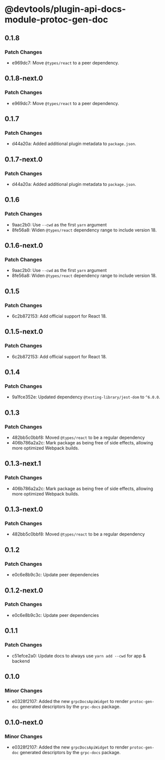 # @devtools/plugin-api-docs-module-protoc-gen-doc

## 0.1.8

### Patch Changes

- e969dc7: Move `@types/react` to a peer dependency.

## 0.1.8-next.0

### Patch Changes

- e969dc7: Move `@types/react` to a peer dependency.

## 0.1.7

### Patch Changes

- d44a20a: Added additional plugin metadata to `package.json`.

## 0.1.7-next.0

### Patch Changes

- d44a20a: Added additional plugin metadata to `package.json`.

## 0.1.6

### Patch Changes

- 9aac2b0: Use `--cwd` as the first `yarn` argument
- 8fe56a8: Widen `@types/react` dependency range to include version 18.

## 0.1.6-next.0

### Patch Changes

- 9aac2b0: Use `--cwd` as the first `yarn` argument
- 8fe56a8: Widen `@types/react` dependency range to include version 18.

## 0.1.5

### Patch Changes

- 6c2b872153: Add official support for React 18.

## 0.1.5-next.0

### Patch Changes

- 6c2b872153: Add official support for React 18.

## 0.1.4

### Patch Changes

- 9a1fce352e: Updated dependency `@testing-library/jest-dom` to `^6.0.0`.

## 0.1.3

### Patch Changes

- 482bb5c0bbf8: Moved `@types/react` to be a regular dependency
- 406b786a2a2c: Mark package as being free of side effects, allowing more optimized Webpack builds.

## 0.1.3-next.1

### Patch Changes

- 406b786a2a2c: Mark package as being free of side effects, allowing more optimized Webpack builds.

## 0.1.3-next.0

### Patch Changes

- 482bb5c0bbf8: Moved `@types/react` to be a regular dependency

## 0.1.2

### Patch Changes

- e0c6e8b9c3c: Update peer dependencies

## 0.1.2-next.0

### Patch Changes

- e0c6e8b9c3c: Update peer dependencies

## 0.1.1

### Patch Changes

- c51efce2a0: Update docs to always use `yarn add --cwd` for app & backend

## 0.1.0

### Minor Changes

- e0328f2107: Added the new `grpcDocsApiWidget` to render `protoc-gen-doc` generated descriptors by the `grpc-docs` package.

## 0.1.0-next.0

### Minor Changes

- e0328f2107: Added the new `grpcDocsApiWidget` to render `protoc-gen-doc` generated descriptors by the `grpc-docs` package.
